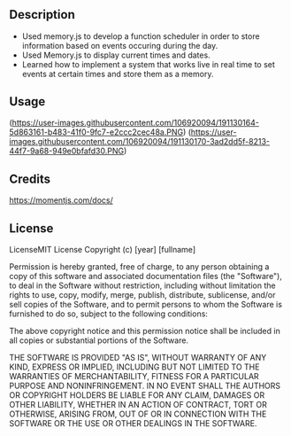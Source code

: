 # <Work Day Scheduler>

## Description


- Used memory.js to develop a function scheduler in order to store information based on events occuring during the day.
- Used Memory.js to display current times and dates. 
- Learned how to implement a system that works live in real time to set events at certain times and store them as a memory.



## Usage



(https://user-images.githubusercontent.com/106920094/191130164-5d863161-b483-41f0-9fc7-e2ccc2cec48a.PNG)
(https://user-images.githubusercontent.com/106920094/191130170-3ad2dd5f-8213-44f7-9a68-949e0bfafd30.PNG)

   

## Credits

https://momentjs.com/docs/ 

## License 
  
  LicenseMIT License
Copyright (c) [year] [fullname]

Permission is hereby granted, free of charge, to any person obtaining a copy of this software and associated documentation files (the "Software"), to deal in the Software without restriction, including without limitation the rights to use, copy, modify, merge, publish, distribute, sublicense, and/or sell copies of the Software, and to permit persons to whom the Software is furnished to do so, subject to the following conditions:

The above copyright notice and this permission notice shall be included in all copies or substantial portions of the Software.

THE SOFTWARE IS PROVIDED "AS IS", WITHOUT WARRANTY OF ANY KIND, EXPRESS OR IMPLIED, INCLUDING BUT NOT LIMITED TO THE WARRANTIES OF MERCHANTABILITY, FITNESS FOR A PARTICULAR PURPOSE AND NONINFRINGEMENT. IN NO EVENT SHALL THE AUTHORS OR COPYRIGHT HOLDERS BE LIABLE FOR ANY CLAIM, DAMAGES OR OTHER LIABILITY, WHETHER IN AN ACTION OF CONTRACT, TORT OR OTHERWISE, ARISING FROM, OUT OF OR IN CONNECTION WITH THE SOFTWARE OR THE USE OR OTHER DEALINGS IN THE SOFTWARE.



